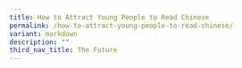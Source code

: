 ```yaml
---
title: How to Attract Young People to Read Chinese
permalink: /how-to-attract-young-people-to-read-chinese/
variant: markdown
description: ""
third_nav_title: The Future
---
```

